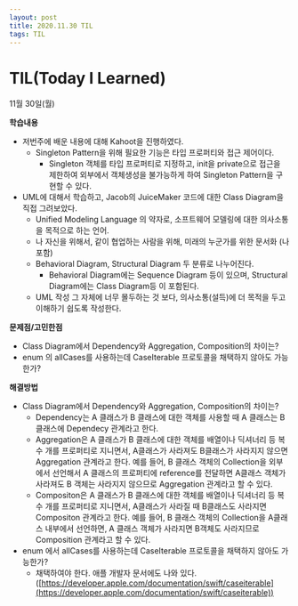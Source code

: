 ```yaml
---
layout: post
title: 2020.11.30 TIL
tags: TIL
---
```

# TIL(Today I Learned)

11월 30일(월)

**학습내용**

- 저번주에 배운 내용에 대해 Kahoot을 진행하였다.
    - Singleton Pattern을 위해 필요한 기능은 타입 프로퍼티와 접근 제어이다.
        - Singleton 객체를 타입 프로퍼티로 지정하고, init을 private으로 접근을 제한하여 외부에서 객체생성을 불가능하게 하여 Singleton Pattern을 구현할 수 있다.
- UML에 대해서 학습하고, Jacob의 JuiceMaker 코드에 대한 Class Diagram을 직접 그려보았다.
    - Unified Modeling Language 의 약자로, 소프트웨어 모델링에 대한 의사소통을 목적으로 하는 언어.
    - 나 자신을 위해서, 같이 협업하는 사람을 위해, 미래의 누군가를 위한 문서화 (나 포함)
    - Behavioral Diagram, Structural Diagram 두 분류로 나누어진다.
        - Behavioral Diagram에는 Sequence Diagram 등이 있으며, Structural Diagram에는 Class Diagram등 이 포함된다.
    - UML 작성 그 자체에 너무 몰두하는 것 보다, 의사소통(설득)에 더 목적을 두고 이해하기 쉽도록 작성한다.

**문제점/고민한점**

- Class Diagram에서 Dependency와 Aggregation, Composition의 차이는?
- enum 의 allCases를 사용하는데 CaseIterable 프로토콜을 채택하지 않아도 가능한가?

**해결방법**

- Class Diagram에서 Dependency와 Aggregation, Composition의 차이는?
    - Dependency는 A 클래스가 B 클래스에 대한 객체를 사용할 때 A 클래스는 B 클래스에 Dependecy 관계라고 한다.
    - Aggregation은 A 클래스가 B 클래스에 대한 객체를 배열이나 딕셔너리 등 복수 개를 프로퍼티로 지니면서, A클래스가 사라져도 B클래스가 사라지지 않으면 Aggregation 관계라고 한다. 예를 들어, B 클래스 객체의 Collection을 외부에서 선언해서 A 클래스의 프로퍼티에 reference를 전달하면 A클래스 객체가 사라져도 B 객체는 사라지지 않으므로 Aggregation 관계라고 할 수 있다.
    - Compositon은 A 클래스가 B 클래스에 대한 객체를 배열이나 딕셔너리 등 복수 개를 프로퍼티로 지니면서, A클래스가 사라질 때 B클래스도 사라지면 Compositon 관계라고 한다. 예를 들어, B 클래스 객체의 Collection을 A클래스 내부에서 선언하면, A 클래스 객체가 사라지면 B객체도 사라지므로 Composition 관계라고 할 수 있다.
- enum 에서 allCases를 사용하는데 CaseIterable 프로토콜을 채택하지 않아도 가능한가?
    - 채택하여야 한다. 애플 개발자 문서에도 나와 있다. ([https://developer.apple.com/documentation/swift/caseiterable](https://developer.apple.com/documentation/swift/caseiterable))
